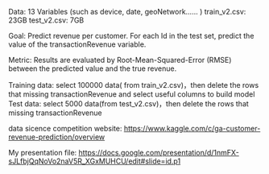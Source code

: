 Data: 13 Variables (such as device, date,  geoNetwork…... )  train_v2.csv: 23GB   test_v2.csv: 7GB

Goal: Predict revenue per customer. For each Id in the test set, predict the value of the transactionRevenue variable. 

Metric: Results are evaluated by Root-Mean-Squared-Error (RMSE) between the predicted value and the true revenue.          

Training data: select 100000 data( from train_v2.csv)，then delete the rows that missing transactionRevenue and select useful columns to build model
Test data: select 5000 data(from test_v2.csv)，then delete the rows that missing transactionRevenue 

data sicence competition website: https://www.kaggle.com/c/ga-customer-revenue-prediction/overview

My presentation file: https://docs.google.com/presentation/d/1nmFX-sJLfbjQqNoVo2naV5R_XGxMUHCU/edit#slide=id.p1
